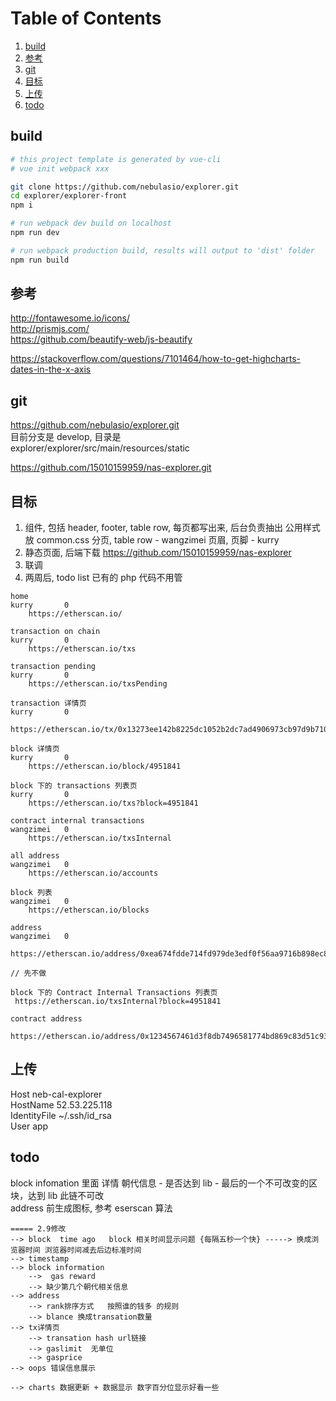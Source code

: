 
# Table of Contents
1. [build](#build)
1. [参考](#参考)
1. [git](#git)
1. [目标](#目标)
1. [上传](#上传)
1. [todo](#todo)

## build

```bash
# this project template is generated by vue-cli
# vue init webpack xxx

git clone https://github.com/nebulasio/explorer.git
cd explorer/explorer-front
npm i

# run webpack dev build on localhost
npm run dev

# run webpack production build, results will output to 'dist' folder
npm run build
```

## 参考

http://fontawesome.io/icons/  
http://prismjs.com/  
https://github.com/beautify-web/js-beautify

https://stackoverflow.com/questions/7101464/how-to-get-highcharts-dates-in-the-x-axis

## git

https://github.com/nebulasio/explorer.git  
    目前分支是 develop, 目录是  
    explorer/explorer/src/main/resources/static

https://github.com/15010159959/nas-explorer.git

## 目标

1. 组件, 包括 header, footer, table row, 每页都写出来, 后台负责抽出
    公用样式放 common.css
    分页, table row - wangzimei
    页眉, 页脚 - kurry
2. 静态页面, 后端下载 https://github.com/15010159959/nas-explorer
3. 联调
4. 两周后, todo list
已有的 php 代码不用管

```
home
kurry       0
    https://etherscan.io/

transaction on chain
kurry       0
    https://etherscan.io/txs

transaction pending
kurry       0
    https://etherscan.io/txsPending

transaction 详情页
kurry       0
    https://etherscan.io/tx/0x13273ee142b8225dc1052b2dc7ad4906973cb97d9b71007fc808e31115fc4624

block 详情页
kurry       0
    https://etherscan.io/block/4951841

block 下的 transactions 列表页
kurry       0
    https://etherscan.io/txs?block=4951841

contract internal transactions
wangzimei   0
    https://etherscan.io/txsInternal

all address
wangzimei   0
    https://etherscan.io/accounts

block 列表
wangzimei   0
    https://etherscan.io/blocks

address
wangzimei   0
    https://etherscan.io/address/0xea674fdde714fd979de3edf0f56aa9716b898ec8

// 先不做

block 下的 Contract Internal Transactions 列表页
 https://etherscan.io/txsInternal?block=4951841

contract address
 https://etherscan.io/address/0x1234567461d3f8db7496581774bd869c83d51c93
```

## 上传

Host neb-cal-explorer  
HostName 52.53.225.118  
IdentityFile ~/.ssh/id_rsa  
User app

## todo

block infomation 里面 详情 朝代信息 - 是否达到 lib - 最后的一个不可改变的区块，达到 lib 此链不可改  
address 前生成图标, 参考 eserscan 算法

```
===== 2.9修改
--> block  time ago   block 相关时间显示问题 {每隔五秒一个快} -----> 换成浏览器时间 浏览器时间减去后边标准时间
--> timestamp 
--> block information
    -->  gas reward
    --> 缺少第几个朝代相关信息
--> address
    --> rank排序方式   按照谁的钱多 的规则
    --> blance 换成transation数量
--> tx详情页
    --> transation hash url链接
    --> gaslimit  无单位
    --> gasprice  
--> oops 错误信息展示

--> charts 数据更新 + 数据显示 数字百分位显示好看一些
```

